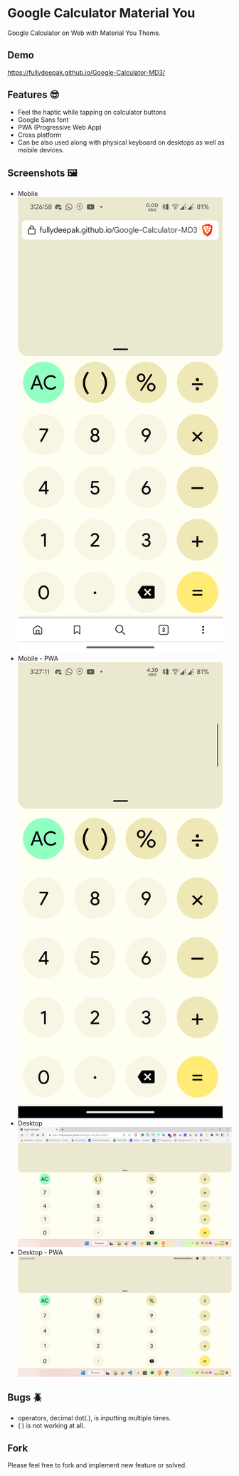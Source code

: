 
# Google Calculator Material You

Google Calculator on Web with Material You Theme.

## Demo 

https://fullydeepak.github.io/Google-Calculator-MD3/

## Features 😎

- Feel the haptic while tapping on calculator buttons
- Google Sans font
- PWA (Progressive Web App)
- Cross platform
- Can be also used along with physical keyboard on desktops as well as mobile devices.


## Screenshots 🖼️

- Mobile
![App Screenshot](screenshots\mobile.png)
- Mobile - PWA
![App Screenshot](screenshots\mobile-PWA.png)
- Desktop
![App Screenshot](screenshots\desktop.png)
- Desktop - PWA
![App Screenshot](screenshots\desktop-PWA.png)
## Bugs 🪲
- operators, decimal dot(.),  is inputting multiple times.
- ( ) is not working at all.
## Fork
Please feel free to fork and implement new feature or solved.